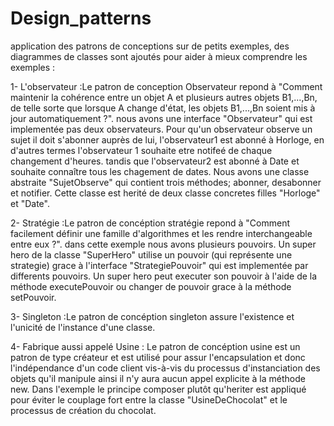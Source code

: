 # Design_patterns
application des patrons de conceptions sur de petits exemples, des diagrammes de classes sont ajoutés pour aider à mieux comprendre les exemples :

  1- L'observateur :Le patron de conception Observateur repond à "Comment maintenir la cohérence entre un objet A et plusieurs autres
     objets B1,...,Bn, de telle sorte que lorsque A change d'état, les objets B1,...,Bn soient mis à jour automatiquement ?". nous avons        une interface "Observateur" qui est implementée pas deux observateurs. Pour qu'un observateur observe un sujet il doit s'abonner          auprès de lui, l'observateur1 est abonné à Horloge, en d'autres termes l'observateur 1 souhaite etre notifeé de chaque changement          d'heures. tandis que l'observateur2 est abonné à Date et souhaite connaître tous les chagement de dates. Nous avons une classe            abstraite "SujetObserve" qui contient trois méthodes; abonner, desabonner et notifier. Cette classe est herité de deux classe              concretes filles "Horloge" et "Date".
     
  2- Stratégie :Le patron de concéption stratégie repond à "Comment facilement définir une famille d'algorithmes et les rendre
     interchangeable entre eux ?". dans cette exemple nous avons plusieurs pouvoirs. Un super hero de la classe "SuperHero" utilise un          pouvoir (qui représente une strategie) grace à l'interface "StrategiePouvoir" qui est implementée par differents pouvoirs. Un super        hero peut executer son pouvoir à l'aide de la méthode executePouvoir ou changer de pouvoir grace à la méthode setPouvoir.
     
  3- Singleton :Le patron de concéption singleton assure l'existence et l'unicité de l'instance d'une classe.
  
  4- Fabrique aussi appelé Usine : Le patron de concéption usine est un patron de type créateur et est utilisé pour assur l'encapsulation      et donc l'indépendance d'un code client vis-à-vis du processus d'instanciation des objets qu'il manipule ainsi il n'y aura aucun          appel explicite à la méthode new. Dans l'exemple le principe composer plutôt qu'heriter est appliqué pour éviter le couplage fort          entre la classe "UsineDeChocolat" et le processus de création du chocolat. 
     
  

